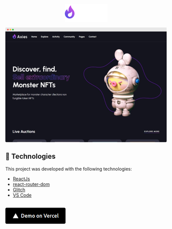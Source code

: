 <p align="center">
<img alt="Axies" src="https://github.com/franklinsouza/axies-nft/blob/main/src/assets/logo_dark.png?raw=true" />
</p>

![Axies](https://raw.githubusercontent.com/franklinsouza/axies-nft/main/src/assets/screenshot.png)

## 🚀 Technologies
This project was developed with the following technologies:
 - [ReactJs](https://reactjs.org/)
 - [react-router-dom](https://github.com/remix-run/react-router)
 - [Glitch](https://glitch.com/)
 - [VS Code](https://code.visualstudio.com/)

<br />
<a href="https://axies-nft.vercel.app/" rel="nofollow" target="_blank">
  <img alt="Demo on Vercel" src="https://raw.githubusercontent.com/franklinsouza/homey/main/frontend/src/assets/vercel-demo.png" style="max-width: 100%;">
</a>